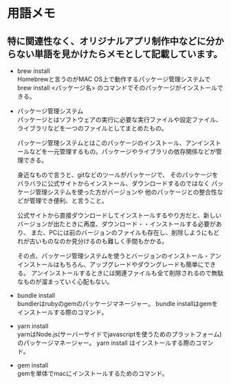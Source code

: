 # **用語メモ**  

## 特に関連性なく、オリジナルアプリ制作中などに分からない単語を見かけたらメモとして記載しています。  

 
* brew install  
 Homebrewと言うのがMAC OS上で動作するパッケージ管理システムで
 brew install <パッケージ名>
 のコマンドでそのパッケージがインストールできる。


* パッケージ管理システム  
  パッケージとはソフトウェアの実行に必要な実行ファイルや設定ファイル、ライブラリなどを一つのファイルとしてまとめたもの。

  パッケージ管理システムとはこのパッケージのインストール、アンインストールなどを一元管理するもの。パッケージやライブラリの依存関係などが管理できる。

  身近なもので言うと、gitなどのツールがパッケージで、
  そのパッケージをバラバラに公式サイトからインストール、ダウンロードするのではなく
  パッケージ管理システムを使った方がバージョンや 他のパッケージとの整合性などが管理でき便利、と言うこと。

  公式サイトから直接ダウンロードしてインストールするやり方だと、新しいバージョンが出たときに再度、ダウンロード・・インストールする必要があり、
  また、PCには前のバージョンのファイルも存在し、削除しようにもどれが古いものなのか見分けるのも難しく手間もかかる。

  その点、パッケージ管理システムを使うとバージョンのインストール・アンインストールはもちろん、アップグレードやダウングレードも簡単にできる。
  アンインストールするときには関連ファイルも全て削除されるので無駄なものが溜まっていく心配もない。


* bundle install  
  bundlerはrubyのgemのパッケージマネージャー。
  bundle installはgemをインストールする際のコマンド。

* yarn install  
  yarnはNode.js(サーバーサイドでjavascriptを使うためのプラットフォーム)のパッケージマネージャー。
  yarn install はインストールする際のコマンド。

* gem install  
  gemを単体でmacにインストールするためのコマンド。

